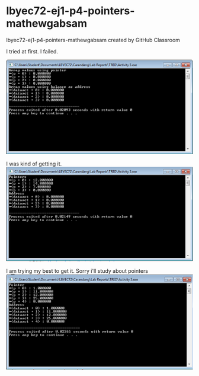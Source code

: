 # lbyec72-ej1-p4-pointers-mathewgabsam
lbyec72-ej1-p4-pointers-mathewgabsam created by GitHub Classroom

I tried at first. I failed.

![](Capture1.PNG)

I was kind of getting it. 
![](Capture2.PNG)

I am trying my best to get it. Sorry i'll study about pointers
![](Capture3.PNG)
